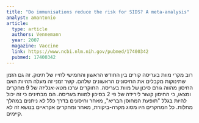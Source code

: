 ```yaml
---
title: "Do immunisations reduce the risk for SIDS? A meta-analysis"
analyst: amantonio
article:
  type: article
  authors: Vennemann
  year: 2007
  magazine: Vaccine
  link: https://www.ncbi.nlm.nih.gov/pubmed/17400342
  pubmed: 17400342
---
```


רוב מקרי מוות בעריסה קורים בין החודש הראשון והחמישי לחייו של תינוק. זה גם הזמן שתינוקות מקבלים את החיסונים הראשונים שלהם. קשר זמני זה מעלה תהיות האם החיסון מהווה גורם סיכון של מוות בעריסה.
החוקרים ערכו מטא-אנליזה של 9 מחקרים ומצאו, כי החיסון קשור לירידה של פי 2 בסיכון למוות בעריסה. הם מבחינים כי זה יכול להיות בגלל "תופעת המחוסן הבריא", מאחר וחיסונים בדרך כלל לא ניתנים במהלך מחלות. כל המחקרים היו מסוג מקרה-ביקורת, מאחר ומחקרים אקראיים בנושא זה לא קיימים.
